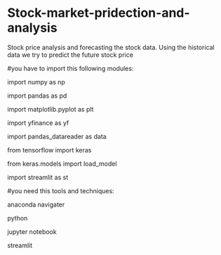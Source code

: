 # Stock-market-pridection-and-analysis
Stock price analysis and forecasting the stock data. Using the historical data we  try to predict the future stock price

 #you have to import this following modules:
 
import numpy as np

import pandas as pd

import matplotlib.pyplot as plt

import yfinance as yf

import pandas_datareader as data

from tensorflow import keras

from keras.models import load_model

import streamlit as st

#you need this tools and techniques:

anaconda navigater

python

jupyter notebook

streamlit
